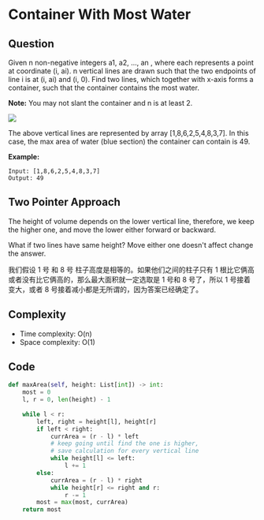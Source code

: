 # Container With Most Water

## Question

Given n non-negative integers a1, a2, ..., an , where each represents a point at coordinate \(i, ai\). n vertical lines are drawn such that the two endpoints of line i is at \(i, ai\) and \(i, 0\). Find two lines, which together with x-axis forms a container, such that the container contains the most water.

**Note:** You may not slant the container and n is at least 2.

![](https://s3-lc-upload.s3.amazonaws.com/uploads/2018/07/17/question_11.jpg)

The above vertical lines are represented by array \[1,8,6,2,5,4,8,3,7\]. In this case, the max area of water \(blue section\) the container can contain is 49.

**Example:**

```text
Input: [1,8,6,2,5,4,8,3,7]
Output: 49
```

## Two Pointer Approach

The height of volume depends on the lower vertical line, therefore, we keep the higher one, and move the lower either forward or backward. 

What if two lines have same height? Move either one doesn't affect change the answer. 

我们假设 1 号 和 8 号 柱子高度是相等的。如果他们之间的柱子只有 1 根比它俩高或者没有比它俩高的，那么最大面积就一定选取是 1 号和 8 号了，所以 1 号接着变大，或者 8 号接着减小都是无所谓的，因为答案已经确定了。

## Complexity

* Time complexity: O\(n\)
* Space complexity: O\(1\)

## Code

```python
def maxArea(self, height: List[int]) -> int:
    most = 0
    l, r = 0, len(height) - 1
    
    while l < r:
        left, right = height[l], height[r]
        if left < right:
            currArea = (r - l) * left
            # keep going until find the one is higher, 
            # save calculation for every vertical line
            while height[l] <= left:
                l += 1
        else:
            currArea = (r - l) * right
            while height[r] <= right and r:
                r -= 1
        most = max(most, currArea)        
    return most
```

